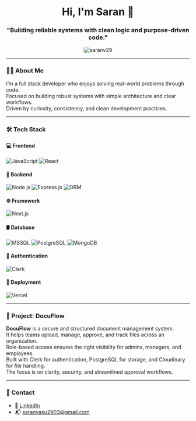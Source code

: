 <h1 align="center">Hi, I'm Saran 👋</h1>
<h3 align="center">"Building reliable systems with clean logic and purpose-driven code."</h3>

<p align="center">
  <img src="https://komarev.com/ghpvc/?username=saranv29&label=Profile%20views&color=0e75b6&style=flat" alt="saranv29" />
</p>

---

### 👨‍💻 About Me

I’m a full stack developer who enjoys solving real-world problems through code.  
Focused on building robust systems with simple architecture and clear workflows.  
Driven by curiosity, consistency, and clean development practices.

---

### 🛠️ Tech Stack

#### 💻 Frontend
![JavaScript](https://img.shields.io/badge/JavaScript-F7DF1E?style=for-the-badge&logo=javascript&logoColor=000)
![React](https://img.shields.io/badge/React-20232a?style=for-the-badge&logo=react)

#### 🧩 Backend
![Node.js](https://img.shields.io/badge/Node.js-339933?style=for-the-badge&logo=node.js&logoColor=white)
![Express.js](https://img.shields.io/badge/Express.js-000000?style=for-the-badge&logo=express)
![ORM](https://img.shields.io/badge/ORM-Prisma%2FSequelize-2D3748?style=for-the-badge)

#### ⚙️ Framework
![Next.js](https://img.shields.io/badge/Next.js-000000?style=for-the-badge&logo=next.js)

#### 🛢️ Database
![MSSQL](https://img.shields.io/badge/MSSQL-CC2927?style=for-the-badge&logo=microsoft-sql-server&logoColor=white)
![PostgreSQL](https://img.shields.io/badge/PostgreSQL-336791?style=for-the-badge&logo=postgresql&logoColor=white)
![MongoDB](https://img.shields.io/badge/MongoDB-4EA94B?style=for-the-badge&logo=mongodb&logoColor=white)

#### 🔐 Authentication
![Clerk](https://img.shields.io/badge/Clerk-3A0CA3?style=for-the-badge&logo=clerk&logoColor=white)

#### 🚀 Deployment
![Vercel](https://img.shields.io/badge/Vercel-000000?style=for-the-badge&logo=vercel)

---

### 📁 Project: DocuFlow

**DocuFlow** is a secure and structured document management system.  
It helps teams upload, manage, approve, and track files across an organization.  
Role-based access ensures the right visibility for admins, managers, and employees.  
Built with Clerk for authentication, PostgreSQL for storage, and Cloudinary for file handling.  
The focus is on clarity, security, and streamlined approval workflows.

---

### 🔗 Contact

- 💼 [LinkedIn](https://www.linkedin.com/in/saranv29)  
- 📬 saranvasu2903@gmail.com
